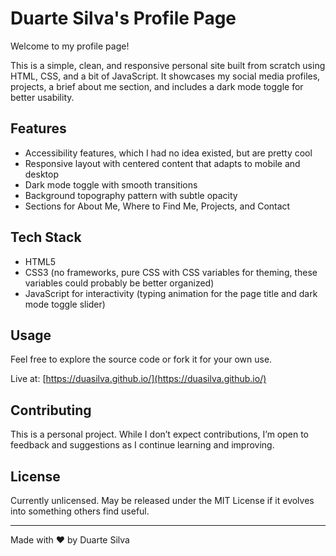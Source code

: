 # Duarte Silva's Profile Page

Welcome to my profile page!

This is a simple, clean, and responsive personal site built from scratch using HTML, CSS, and a bit of JavaScript. It showcases my social media profiles, projects, a brief about me section, and includes a dark mode toggle for better usability.

## Features

-   Accessibility features, which I had no idea existed, but are pretty cool
-   Responsive layout with centered content that adapts to mobile and desktop
-   Dark mode toggle with smooth transitions
-   Background topography pattern with subtle opacity
-   Sections for About Me, Where to Find Me, Projects, and Contact

## Tech Stack

-   HTML5
-   CSS3 (no frameworks, pure CSS with CSS variables for theming, these variables could probably be better organized)
-   JavaScript for interactivity (typing animation for the page title and dark mode toggle slider)

## Usage

Feel free to explore the source code or fork it for your own use.

Live at: [https://duasilva.github.io/](https://duasilva.github.io/)

## Contributing

This is a personal project. While I don’t expect contributions, I’m open to feedback and suggestions as I continue learning and improving.

## License

Currently unlicensed. May be released under the MIT License if it evolves into something others find useful.

---

Made with ❤️ by Duarte Silva
